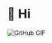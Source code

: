 # 👋 Hi

![GitHub GIF](https://media.giphy.com/media/7EbpiCzotFj135FCdQ/giphy-downsized-large.gif "GitHub Profile GIF")

<!---
yCark/yCark is a ✨ special ✨ repository because its `README.md` (this file) appears on your GitHub profile.
You can click the Preview link to take a look at your changes.
--->
